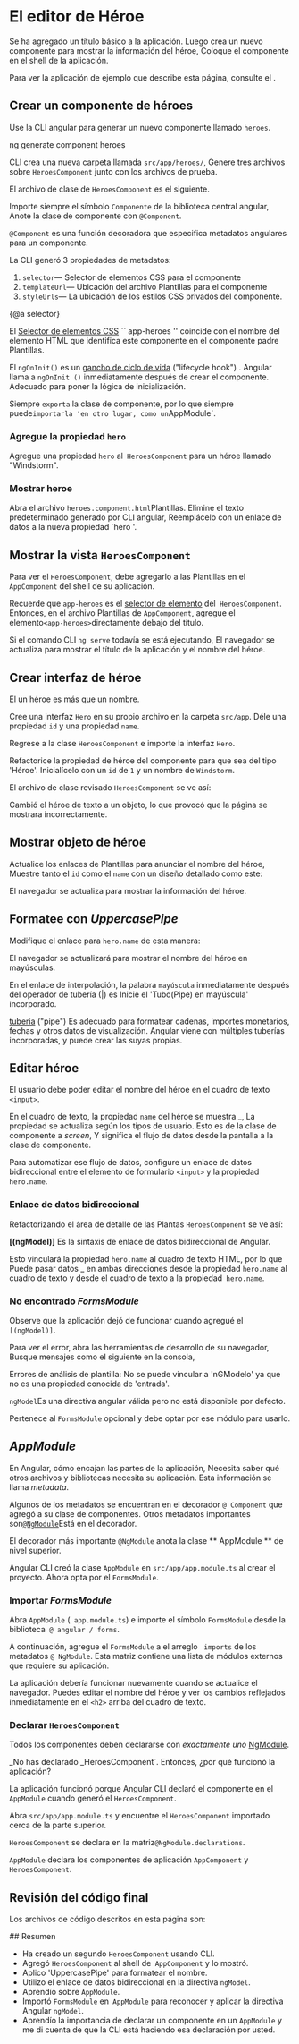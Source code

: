 # El editor de Héroe

Se ha agregado un título básico a la aplicación.
Luego crea un nuevo componente para mostrar la información del héroe,
Coloque el componente en el shell de la aplicación.

<div class="alert is-helpful">

  Para ver la aplicación de ejemplo que describe esta página, consulte el <live-example></live-example>.

</div>

## Crear un componente de héroes

Use la CLI angular para generar un nuevo componente llamado `heroes`.

<code-example language="sh" class="code-shell">
  ng generate component heroes
</code-example>

CLI crea una nueva carpeta llamada `src/app/heroes/`,
Genere tres archivos sobre `HeroesComponent` junto con los archivos de prueba.

El archivo de clase de `HeroesComponent` es el siguiente.

<code-example path="toh-pt1/src/app/heroes/heroes.component.ts" region="v1" header="app/heroes/heroes.component.ts (initial version)"></code-example>

Importe siempre el símbolo `Componente` de la biblioteca central angular,
Anote la clase de componente con `@Component`.

`@Component` es una función decoradora que especifica metadatos angulares para un componente.

La CLI generó 3 propiedades de metadatos:

1. `selector`&mdash; Selector de elementos CSS para el componente
1. `templateUrl`&mdash; Ubicación del archivo Plantillas para el componente
1. `styleUrls`&mdash; La ubicación de los estilos CSS privados del componente.

{@a selector}

El [Selector de elementos CSS](https://developer.mozilla.org/en-US/docs/Web/CSS/Type_selectors)
`` app-heroes '' coincide con el nombre del elemento HTML que identifica este componente en el componente padre Plantillas.

El `ngOnInit()` es un [gancho de ciclo de vida](guide/lifecycle-hooks#oninit) ("lifecycle hook") . Angular llama a `ngOnInit ()` inmediatamente después de crear el componente.
Adecuado para poner la lógica de inicialización.

Siempre `exporta` la clase de componente, por lo que siempre puede` importarla 'en otro lugar, como un `AppModule`.

### Agregue la propiedad `hero`

Agregue una propiedad `hero` al` HeroesComponent` para un héroe llamado "Windstorm".

<code-example path="toh-pt1/src/app/heroes/heroes.component.ts" region="add-hero" header="heroes.component.ts (hero property)"></code-example>

### Mostrar heroe 

Abra el archivo `heroes.component.html`Plantillas.
Elimine el texto predeterminado generado por CLI angular,
Reemplácelo con un enlace de datos a la nueva propiedad `hero '.

<code-example path="toh-pt1/src/app/heroes/heroes.component.1.html" header="heroes.component.html" region="show-hero-1"></code-example>

## Mostrar la vista `HeroesComponent` 

Para ver el `HeroesComponent`, debe agregarlo a las Plantillas en el` AppComponent` del shell de su aplicación.

Recuerde que `app-heroes` es el [selector de elemento](#selector) del` HeroesComponent`.
Entonces, en el archivo Plantillas de `AppComponent`, agregue el elemento` <app-heroes> `directamente debajo del título.

<code-example path="toh-pt1/src/app/app.component.html" header="src/app/app.component.html"></code-example>

Si el comando CLI `ng serve` todavía se está ejecutando,
El navegador se actualiza para mostrar el título de la aplicación y el nombre del héroe.

## Crear interfaz de héroe

El un héroe es más que un nombre.

Cree una interfaz `Hero` en su propio archivo en la carpeta `src/app`.
Déle una propiedad `id` y una propiedad `name`.

<code-example path="toh-pt1/src/app/hero.ts"  header="src/app/hero.ts"></code-example>


Regrese a la clase `HeroesComponent` e importe la interfaz `Hero`.

Refactorice la propiedad de héroe del componente para que sea del tipo 'Héroe'.
Inicialícelo con un `id` de `1` y un nombre de `Windstorm`.

El archivo de clase revisado `HeroesComponent` se ve así:

<code-example path="toh-pt1/src/app/heroes/heroes.component.ts" header="src/app/heroes/heroes.component.ts"></code-example>

Cambió el héroe de texto a un objeto, lo que provocó que la página se mostrara incorrectamente.

## Mostrar objeto de héroe 

Actualice los enlaces de Plantillas para anunciar el nombre del héroe,
Muestre tanto el `id` como el `name` con un diseño detallado como este:

<code-example path="toh-pt1/src/app/heroes/heroes.component.1.html" region="show-hero-2" header="heroes.component.html (HeroesComponent's template)"></code-example>

El navegador se actualiza para mostrar la información del héroe.

## Formatee con _UppercasePipe_ 

Modifique el enlace para `hero.name` de esta manera:
<code-example path="toh-pt1/src/app/heroes/heroes.component.html" header="src/app/heroes/heroes.component.html" region="pipe">
</code-example>

El navegador se actualizará para mostrar el nombre del héroe en mayúsculas.

En el enlace de interpolación, la palabra `mayúscula` inmediatamente después del operador de tubería (|) es
Inicie el 'Tubo(Pipe) en mayúscula' incorporado.

[tuberia](guide/pipes) ("pipe") Es adecuado para formatear cadenas, importes monetarios, fechas y otros datos de visualización.
Angular viene con múltiples tuberías incorporadas, y puede crear las suyas propias.

## Editar héroe

El usuario debe poder editar el nombre del héroe en el cuadro de texto `<input>`.

En el cuadro de texto, la propiedad `name` del héroe se muestra _,
La propiedad se actualiza según los tipos de usuario.
Esto es de la clase de componente a _screen_,
Y significa el flujo de datos desde la pantalla a la clase de componente.

Para automatizar ese flujo de datos, configure un enlace de datos bidireccional entre el elemento de formulario `<input>` y la propiedad `hero.name`.

### Enlace de datos bidireccional 

Refactorizando el área de detalle de las Plantas `HeroesComponent` se ve así:

<code-example path="toh-pt1/src/app/heroes/heroes.component.1.html" region="name-input" header="src/app/heroes/heroes.component.html (HeroesComponent's template)"></code-example>

**[(ngModel)]** Es la sintaxis de enlace de datos bidireccional de Angular.

Esto vinculará la propiedad `hero.name` al cuadro de texto HTML, por lo que
Puede pasar datos _ en ambas direcciones desde la propiedad `hero.name` al cuadro de texto y desde el cuadro de texto a la propiedad` hero.name`.

### No encontrado _FormsModule_ 

Observe que la aplicación dejó de funcionar cuando agregué el `[(ngModel)]`.

Para ver el error, abra las herramientas de desarrollo de su navegador,
Busque mensajes como el siguiente en la consola,

<code-example language="sh" class="code-shell">
Errores de análisis de plantilla:
No se puede vincular a 'nGModelo' ya que no es una propiedad conocida de 'entrada'.
</code-example>

`ngModel`Es una directiva angular válida pero no está disponible por defecto.

Pertenece al `FormsModule` opcional y debe optar por ese módulo para usarlo.

## _AppModule_

En Angular, cómo encajan las partes de la aplicación,
Necesita saber qué otros archivos y bibliotecas necesita su aplicación.
Esta información se llama _metadata_.

Algunos de los metadatos se encuentran en el decorador `@ Component` que agregó a su clase de componentes.
Otros metadatos importantes son[`@NgModule`](guide/ngmodules)Está en el decorador.

El decorador más importante `@NgModule` anota la clase ** AppModule ** de nivel superior.

Angular CLI creó la clase `AppModule` en `src/app/app.module.ts` al crear el proyecto.
Ahora opta por el `FormsModule`.

### Importar _FormsModule_

Abra `AppModule` (` app.module.ts`) e importe el símbolo `FormsModule` desde la biblioteca` @ angular / forms`.

<code-example path="toh-pt1/src/app/app.module.ts" header="app.module.ts (@NgModule imports)"
 region="formsmodule-js-import">
</code-example>

A continuación, agregue el `FormsModule` a el arreglo ` imports` de los metadatos `@ NgModule`.
Esta matriz contiene una lista de módulos externos que requiere su aplicación.

<code-example path="toh-pt1/src/app/app.module.ts" header="app.module.ts ( @NgModule imports)"
region="ng-imports">
</code-example>

La aplicación debería funcionar nuevamente cuando se actualice el navegador. Puedes editar el nombre del héroe y ver los cambios reflejados inmediatamente en el `<h2>` arriba del cuadro de texto.

### Declarar `HeroesComponent` 

Todos los componentes deben declararse con _exactamente uno_ [NgModule](guide/ngmodules).

_No has declarado _HeroesComponent`.
Entonces, ¿por qué funcionó la aplicación?

La aplicación funcionó porque Angular CLI declaró el componente en el `AppModule` cuando generó el `HeroesComponent`.

Abra `src/app/app.module.ts` y encuentre el `HeroesComponent` importado cerca de la parte superior.

<code-example path="toh-pt1/src/app/app.module.ts" header="src/app/app.module.ts" region="heroes-import" >
</code-example>

`HeroesComponent` se declara en la matriz`@NgModule.declarations`.
<code-example path="toh-pt1/src/app/app.module.ts" header="src/app/app.module.ts" region="declarations">
</code-example>

`AppModule` declara los componentes de aplicación `AppComponent` y `HeroesComponent`.


## Revisión del código final

Los archivos de código descritos en esta página son:

<code-tabs>

  <code-pane header="src/app/heroes/heroes.component.ts" path="toh-pt1/src/app/heroes/heroes.component.ts">
  </code-pane>

  <code-pane header="src/app/heroes/heroes.component.html" path="toh-pt1/src/app/heroes/heroes.component.html">
  </code-pane>

  <code-pane header="src/app/app.module.ts" 
  path="toh-pt1/src/app/app.module.ts">
  </code-pane>

  <code-pane header="src/app/app.component.ts" path="toh-pt1/src/app/app.component.ts">
  </code-pane>

  <code-pane header="src/app/app.component.html" path="toh-pt1/src/app/app.component.html">
  </code-pane>

  <code-pane header="src/app/hero.ts" 
  path="toh-pt1/src/app/hero.ts">
  </code-pane>

</code-tabs>
## Resumen 

* Ha creado un segundo `HeroesComponent` usando CLI.
* Agregó `HeroesComponent` al shell de` AppComponent` y lo mostró.
* Aplico 'UppercasePipe' para formatear el nombre.
* Utilizo el enlace de datos bidireccional en la directiva `ngModel`.
* Aprendío sobre `AppModule`.
* Importó `FormsModule` en` AppModule` para reconocer y aplicar la directiva Angular `ngModel`.
* Aprendío la importancia de declarar un componente en un `AppModule` y me di cuenta de que la CLI está haciendo esa declaración por usted.